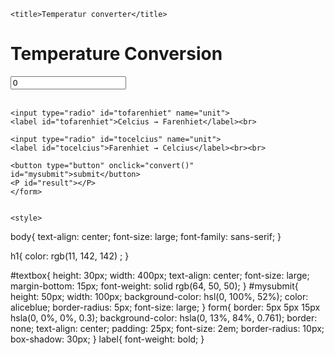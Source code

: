 <!DOCTYPE html>
<html lang="en">
<head>
    <meta charset="UTF-8">
    <meta name="viewport" content="width=device-width, initial-scale=1.0">
   
    <title>Temperatur converter</title>
</head>
<body>
    <form>
        <h1>Temperature Conversion</h1>
    <input type="text" value="0" id="textbox"><br><br>
    
    <input type="radio" id="tofarenhiet" name="unit">
    <label id="tofarenhiet">Celcius → Farenhiet</label><br>

    <input type="radio" id="tocelcius" name="unit">
    <label id="tocelcius">Farenhiet → Celcius</label><br><br>

    <button type="button" onclick="convert()" id="mysubmit">submit</button>
    <P id="result"></P>
    </form>
    
    
    <style>
  body{
    text-align: center;
    font-size: large;
    font-family: sans-serif;
}

h1{
    color: rgb(11, 142, 142) ;
}

#textbox{
    height: 30px;
    width: 400px;
    text-align: center;
    font-size: large;
    margin-bottom: 15px;
    font-weight: solid rgb(64, 50, 50);
}
#mysubmit{
    height: 50px;
    width: 100px;
    background-color: hsl(0, 100%, 52%);
    color: aliceblue;
    border-radius: 5px;
    font-size: large;
}
form{
    border: 5px 5px 15px  hsla(0, 0%, 0%, 0.3);
    background-color: hsla(0, 13%, 84%, 0.761);
    border: none;
    text-align: center;
    padding: 25px;
    font-size: 2em;
    border-radius: 10px;
    box-shadow: 30px;
}
label{
    font-weight: bold;
}
</style>

<script>
  const textbox = document.getElementById("textbox");
const tofarenhiet = document.getElementById("tofarenhiet");
const tocelcius = document.getElementById("tocelcius");
const mysubmit = document.getElementById("mysubmit");
const result = document.getElementById("result");
let temp;
let tempo;

function convert(){

    if(tocelcius.checked){
        temp = (9 / 5 ) * (textbox.value) + 32;
        result.textContent = temp;
    }
    else if(tofarenhiet.checked){
        tempo = (textbox.value - 32) * 5 / 9;
        result.textContent = tempo;
    }
    else{
        result.textContent = "Please choose a Unit to convert temperature."
    }
}
</script>
</body>
</html>

